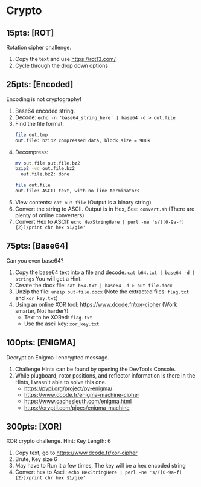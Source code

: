 # Crypto
## 15pts: [ROT]
Rotation cipher challenge.

1. Copy the text and use https://rot13.com/
2. Cycle through the drop down options

## 25pts: [Encoded]
Encoding is not cryptography!

1. Base64 encoded string.
2. Decode: `echo -n 'base64_string_here' | base64 -d > out.file`
3. Find the file format:
   ```sh
   file out.tmp
   out.file: bzip2 compressed data, block size = 900k
   ```
4. Decompress:
   ```sh
   mv out.file out.file.bz2
   bzip2 -vd out.file.bz2
     out.file.bz2: done

   file out.file
   out.file: ASCII text, with no line terminators
   ```
5. View contents: `cat out.file` (Output is a binary string)
6. Convert the string to ASCII. Output is in Hex, See: `convert.sh` (There are plenty of online converters)
7. Convert Hex to ASCII: `echo HexStringHere | perl -ne 's/([0-9a-f]{2})/print chr hex $1/gie'`

## 75pts: [Base64]
Can you even base64?

1. Copy the base64 text into a file and decode. `cat b64.txt | base64 -d | strings` You will get a Hint.
2. Create the docx file: `cat b64.txt | base64 -d > out-file.docx`
3. Unzip the file: `unzip out-file.docx` (Note the extracted files: `flag.txt` and `xor_key.txt`)
4. Using an online XOR tool: https://www.dcode.fr/xor-cipher (Work smarter, Not harder?)
    - Text to be XORed: `flag.txt`
    - Use the ascii key: `xor_key.txt`

## 100pts: [ENIGMA]
Decrypt an Enigma I encrypted message.

1. Challenge Hints can be found by opening the DevTools Console.
2. While plugboard, rotor positions, and reflector information is there in the Hints, I wasn't able to solve this one.
    - https://pypi.org/project/py-enigma/
    - https://www.dcode.fr/enigma-machine-cipher
    - https://www.cachesleuth.com/enigma.html
    - https://cryptii.com/pipes/enigma-machine

## 300pts: [XOR]
XOR crypto challenge. Hint: Key Length: 6

1. Copy text, go to https://www.dcode.fr/xor-cipher
2. Brute, Key size 6
3. May have to Run it a few times, The key will be a hex encoded string
4. Convert hex to Ascii: `echo HexStringHere | perl -ne 's/([0-9a-f]{2})/print chr hex $1/gie'`

